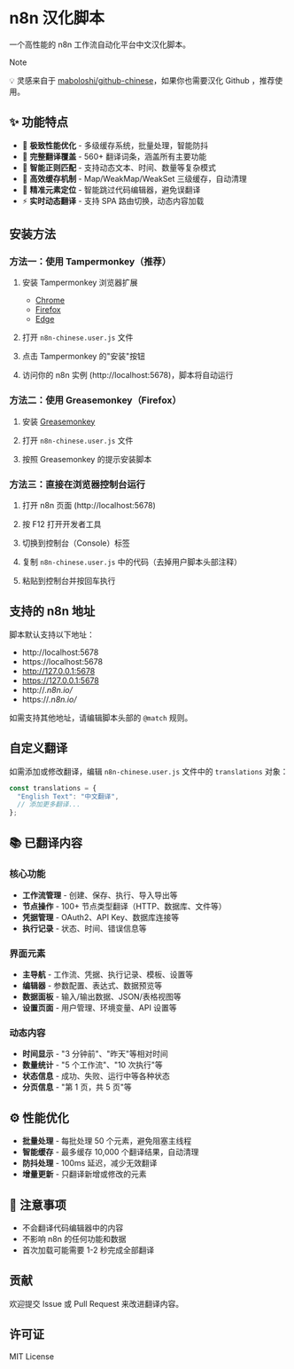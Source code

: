 # n8n 汉化脚本

一个高性能的 n8n 工作流自动化平台中文汉化脚本。

> [!NOTE]
> 💡 灵感来自于 [maboloshi/github-chinese](https://github.com/maboloshi/github-chinese)，如果你也需要汉化 Github ，推荐使用。

## ✨ 功能特点

- 🚀 **极致性能优化** - 多级缓存系统，批量处理，智能防抖
- 📝 **完整翻译覆盖** - 560+ 翻译词条，涵盖所有主要功能
- 🔄 **智能正则匹配** - 支持动态文本、时间、数量等复杂模式
- 💾 **高效缓存机制** - Map/WeakMap/WeakSet 三级缓存，自动清理
- 🎯 **精准元素定位** - 智能跳过代码编辑器，避免误翻译
- ⚡ **实时动态翻译** - 支持 SPA 路由切换，动态内容加载

## 安装方法

### 方法一：使用 Tampermonkey（推荐）

1. 安装 Tampermonkey 浏览器扩展

   - [Chrome](https://chrome.google.com/webstore/detail/tampermonkey/dhdgffkkebhmkfjojejmpbldmpobfkfo)
   - [Firefox](https://addons.mozilla.org/firefox/addon/tampermonkey/)
   - [Edge](https://microsoftedge.microsoft.com/addons/detail/tampermonkey/iikmkjmpaadaobahmlepeloendndfphd)

2. 打开 `n8n-chinese.user.js` 文件

3. 点击 Tampermonkey 的"安装"按钮

4. 访问你的 n8n 实例 (http://localhost:5678)，脚本将自动运行

### 方法二：使用 Greasemonkey（Firefox）

1. 安装 [Greasemonkey](https://addons.mozilla.org/firefox/addon/greasemonkey/)

2. 打开 `n8n-chinese.user.js` 文件

3. 按照 Greasemonkey 的提示安装脚本

### 方法三：直接在浏览器控制台运行

1. 打开 n8n 页面 (http://localhost:5678)

2. 按 F12 打开开发者工具

3. 切换到控制台（Console）标签

4. 复制 `n8n-chinese.user.js` 中的代码（去掉用户脚本头部注释）

5. 粘贴到控制台并按回车执行

## 支持的 n8n 地址

脚本默认支持以下地址：

- http://localhost:5678
- https://localhost:5678
- http://127.0.0.1:5678
- https://127.0.0.1:5678
- http://_.n8n.io/_
- https://_.n8n.io/_

如需支持其他地址，请编辑脚本头部的 `@match` 规则。

## 自定义翻译

如需添加或修改翻译，编辑 `n8n-chinese.user.js` 文件中的 `translations` 对象：

```javascript
const translations = {
  "English Text": "中文翻译",
  // 添加更多翻译...
};
```

## 📚 已翻译内容

### 核心功能

- **工作流管理** - 创建、保存、执行、导入导出等
- **节点操作** - 100+ 节点类型翻译（HTTP、数据库、文件等）
- **凭据管理** - OAuth2、API Key、数据库连接等
- **执行记录** - 状态、时间、错误信息等

### 界面元素

- **主导航** - 工作流、凭据、执行记录、模板、设置等
- **编辑器** - 参数配置、表达式、数据预览等
- **数据面板** - 输入/输出数据、JSON/表格视图等
- **设置页面** - 用户管理、环境变量、API 设置等

### 动态内容

- **时间显示** - "3 分钟前"、"昨天"等相对时间
- **数量统计** - "5 个工作流"、"10 次执行"等
- **状态信息** - 成功、失败、运行中等各种状态
- **分页信息** - "第 1 页，共 5 页"等

## ⚙️ 性能优化

- **批量处理** - 每批处理 50 个元素，避免阻塞主线程
- **智能缓存** - 最多缓存 10,000 个翻译结果，自动清理
- **防抖处理** - 100ms 延迟，减少无效翻译
- **增量更新** - 只翻译新增或修改的元素

## 📝 注意事项

- 不会翻译代码编辑器中的内容
- 不影响 n8n 的任何功能和数据
- 首次加载可能需要 1-2 秒完成全部翻译

## 贡献

欢迎提交 Issue 或 Pull Request 来改进翻译内容。

## 许可证

MIT License
